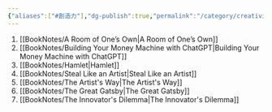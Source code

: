 ```yaml
---
{"aliases":["#創造力"],"dg-publish":true,"permalink":"/category/creativity/","dgPassFrontmatter":true,"created":"2024-11-28T14:09:59.451+08:00","updated":"2024-11-28T14:36:21.667+08:00"}
---
```


1. [[BookNotes/A Room of One’s Own\|A Room of One’s Own]]
2. [[BookNotes/Building Your Money Machine with ChatGPT\|Building Your Money Machine with ChatGPT]]
3. [[BookNotes/Hamlet\|Hamlet]]
4. [[BookNotes/Steal Like an Artist\|Steal Like an Artist]]
5. [[BookNotes/The Artist's Way\|The Artist's Way]]
6. [[BookNotes/The Great Gatsby\|The Great Gatsby]]
7. [[BookNotes/The Innovator's Dilemma\|The Innovator's Dilemma]]